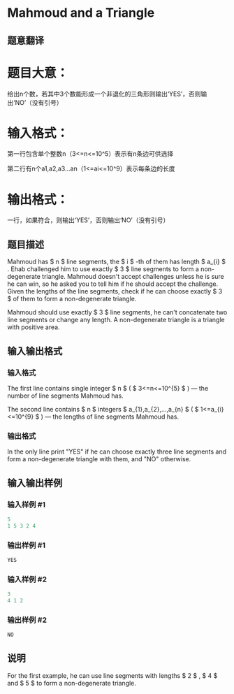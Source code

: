 # Mahmoud and a Triangle

## 题意翻译

# 题目大意：

给出n个数，若其中3个数能形成一个非退化的三角形则输出‘YES’，否则输出‘NO’（没有引号）

# 输入格式：

第一行包含单个整数n（3<=n<=10^5）表示有n条边可供选择

第二行有n个a1,a2,a3...an（1<=ai<=10^9）表示每条边的长度

# 输出格式：

一行，如果符合，则输出‘YES’，否则输出‘NO’（没有引号）

## 题目描述

Mahmoud has $ n $ line segments, the $ i $ -th of them has length $ a_{i} $ . Ehab challenged him to use exactly $ 3 $ line segments to form a non-degenerate triangle. Mahmoud doesn't accept challenges unless he is sure he can win, so he asked you to tell him if he should accept the challenge. Given the lengths of the line segments, check if he can choose exactly $ 3 $ of them to form a non-degenerate triangle.

Mahmoud should use exactly $ 3 $ line segments, he can't concatenate two line segments or change any length. A non-degenerate triangle is a triangle with positive area.

## 输入输出格式

### 输入格式

The first line contains single integer $ n $ ( $ 3<=n<=10^{5} $ ) — the number of line segments Mahmoud has.

The second line contains $ n $ integers $ a_{1},a_{2},...,a_{n} $ ( $ 1<=a_{i}<=10^{9} $ ) — the lengths of line segments Mahmoud has.

### 输出格式

In the only line print "YES" if he can choose exactly three line segments and form a non-degenerate triangle with them, and "NO" otherwise.

## 输入输出样例

### 输入样例 #1

```cpp
5
1 5 3 2 4

```
### 输出样例 #1

```cpp
YES

```
### 输入样例 #2

```cpp
3
4 1 2

```
### 输出样例 #2

```cpp
NO

```
## 说明

For the first example, he can use line segments with lengths $ 2 $ , $ 4 $ and $ 5 $ to form a non-degenerate triangle.

